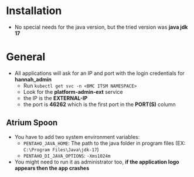 # Installation

- No special needs for the java version, but the tried version was **java jdk 17**

# General
- All applications will ask for an IP and port with the login credentials for **hannah_admin**
    - Run `kubectl get svc -n <BMC ITSM NAMESPACE>`
    - Look for the **platform-admin-ext** service
    - the IP is the **EXTERNAL-IP**
    - the port is **46262** which is the first port in the **PORT(S)** column

## Atrium Spoon

- You have to add two system environment variables:
    - `PENTAHO_JAVA_HOME`: The path to the java folder in program files (EX: `C:\Program Files\Java\jdk-17`)
    - `PENTAHO_DI_JAVA_OPTIONS`: `-Xms1024m`
- You might need to run it as administrator too, **if the application logo appears then the app crashes**
